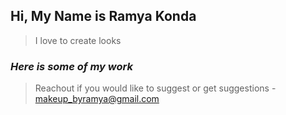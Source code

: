 ## Hi, My Name is Ramya Konda 

> I love to create looks 

### ***Here is some of my work***


> Reachout if you would like to suggest or get suggestions - makeup_byramya@gmail.com 
